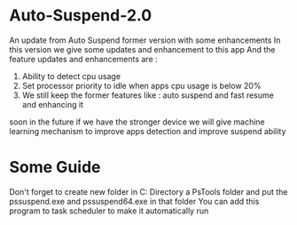 # Auto-Suspend-2.0
An update from Auto Suspend former version with some enhancements
In this version we give some updates and enhancement to this app 
And the feature updates and enhancements are :
1. Ability to detect cpu usage
2. Set processor priority to idle when apps cpu usage is below 20%
3. We still keep the former features like : auto suspend and fast resume and enhancing it

soon in the future if we have the stronger device we will give machine learning mechanism to improve apps detection and improve suspend ability 

# Some Guide
Don't forget to create new folder in C: Directory a PsTools folder and put the pssuspend.exe and pssuspend64.exe in that folder
You can add this program to task scheduler to make it automatically run 
